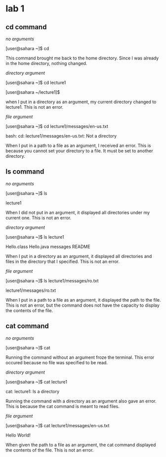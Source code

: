 # lab 1 

## cd command 

*no arguments* 

[user@sahara ~]$ cd

This command brought me back to the home directory. Since I was already in the home directory, nothing changed.


*directory argument*

[user@sahara ~]$ cd lecture1

[user@sahara ~/lecture1]$ 

when I put in a directory as an argument, my current directory changed to lecture1. This is not an error. 


*file argument*

[user@sahara ~]$ cd lecture1/messages/en-us.txt

bash: cd: lecture1/messages/en-us.txt: Not a directory

When I put in a path to a file as an argument, I received an error. This is because you cannot set your directory to a file. It must be set to another directory. 


## ls command

*no arguments*

[user@sahara ~]$ ls

lecture1

When I did not put in an argument, it displayed all directories under my current one. This is not an error.


*directory argument*

[user@sahara ~]$ ls lecture1

Hello.class  Hello.java  messages  README

When I put in a directory as an argument, it displayed all directories and files in the directory that I specified. This is not an error.


*file argument*

[user@sahara ~]$ ls lecture1/messages/ro.txt

lecture1/messages/ro.txt

When I put in a path to a file as an argument, it displayed the path to the file. This is not an error, but the command does not have the capacity to display the contents of the file. 


## cat command

*no arguments* 

[user@sahara ~]$ cat

Running the command without an argument froze the terminal. This error occured because no file was specified to be read. 


*directory argument*

[user@sahara ~]$ cat lecture1

cat: lecture1: Is a directory

Running the command with a directory as an argument also gave an error. This is because the cat command is meant to read files. 


*file argument*

[user@sahara ~]$ cat lecture1/messages/en-us.txt

Hello World!

When given the path to a file as an argument, the cat command displayed the contents of the file. This is not an error. 
